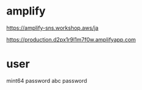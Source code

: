# amplify

https://amplify-sns.workshop.aws/ja


https://production.d2px1r9l1m7f0w.amplifyapp.com

# user
mint64 password
abc password
